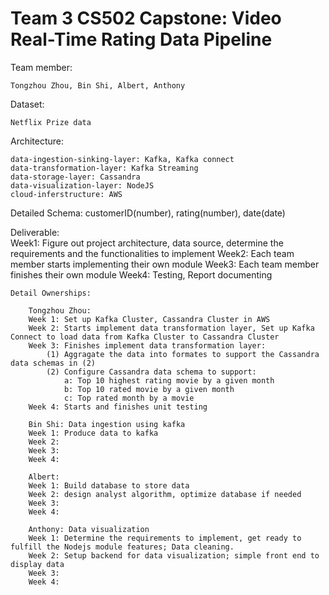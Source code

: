 # Team 3 CS502 Capstone: Video Real-Time Rating Data Pipeline

Team member: 

	Tongzhou Zhou, Bin Shi, Albert, Anthony

Dataset:

	Netflix Prize data

Architecture:

	data-ingestion-sinking-layer: Kafka, Kafka connect
	data-transformation-layer: Kafka Streaming
	data-storage-layer: Cassandra
	data-visualization-layer: NodeJS
	cloud-inferstructure: AWS

Detailed Schema:
	customerID(number), rating(number), date(date)

Deliverable:
​	
	Week1: Figure out project architecture, data source, determine the requirements and the functionalities to implement
	Week2: Each team member starts implementing their own module
	Week3: Each team member finishes their own module
	Week4: Testing, Report documenting		
	
	Detail Ownerships:
	
		Tongzhou Zhou: 
		Week 1: Set up Kafka Cluster, Cassandra Cluster in AWS
		Week 2: Starts implement data transformation layer, Set up Kafka Connect to load data from Kafka Cluster to Cassandra Cluster 
		Week 3: Finishes implement data transformation layer: 
			(1) Aggragate the data into formates to support the Cassandra data schemas in (2)
			(2) Configure Cassandra data schema to support:
				a: Top 10 highest rating movie by a given month
				b: Top 10 rated movie by a given month
				c: Top rated month by a movie		
		Week 4: Starts and finishes unit testing
		
		Bin Shi: Data ingestion using kafka
		Week 1: Produce data to kafka
		Week 2: 
		Week 3: 
		Week 4: 
		
		Albert:
		Week 1: Build database to store data
		Week 2: design analyst algorithm, optimize database if needed
		Week 3: 
		Week 4: 
		
		Anthony: Data visualization 
		Week 1: Determine the requirements to implement, get ready to fulfill the Nodejs module features; Data cleaning.
		Week 2: Setup backend for data visualization; simple front end to display data
		Week 3: 
		Week 4: 


​		

